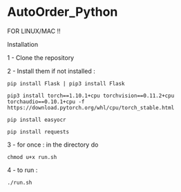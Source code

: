 # AutoOrder_Python

FOR LINUX/MAC !!

Installation

1 - Clone the repository

2 - Install them if not installed :

    pip install Flask | pip3 install Flask
    
    pip3 install torch==1.10.1+cpu torchvision==0.11.2+cpu torchaudio==0.10.1+cpu -f https://download.pytorch.org/whl/cpu/torch_stable.html
    
    pip install easyocr
    
    pip install requests

3 - for once : in the directory do 

    chmod u+x run.sh

4 - to run : 

    ./run.sh
